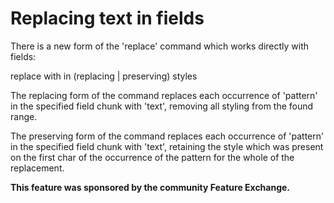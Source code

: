 # Replacing text in fields

There is a new form of the 'replace' command which works directly
with fields:

  replace <pattern> with <text> in <field chunk> (replacing | preserving) styles

The replacing form of the command replaces each occurrence of 'pattern' in
the specified field chunk with 'text', removing all styling from the found
range.

The preserving form of the command replaces each occurrence of 'pattern' in
the specified field chunk with 'text', retaining the style which was present
on the first char of the occurrence of the pattern for the whole of the
replacement.

**This feature was sponsored by the community Feature Exchange.**
